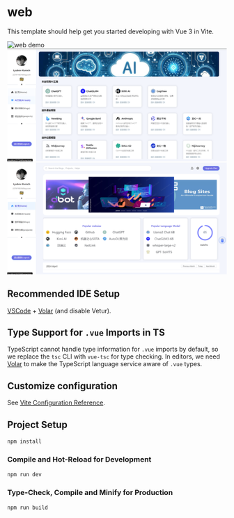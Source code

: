 # web

This template should help get you started developing with Vue 3 in Vite.

![web demo](./githubshow/屏幕截图%202024-04-09%20233851.png)
![web demo](./githubshow/屏幕截图%202024-04-14%20161231.png)
![web demo](./githubshow/屏幕截图%202024-04-14%20161337.png)

## Recommended IDE Setup

[VSCode](https://code.visualstudio.com/) + [Volar](https://marketplace.visualstudio.com/items?itemName=Vue.volar) (and disable Vetur).

## Type Support for `.vue` Imports in TS

TypeScript cannot handle type information for `.vue` imports by default, so we replace the `tsc` CLI with `vue-tsc` for type checking. In editors, we need [Volar](https://marketplace.visualstudio.com/items?itemName=Vue.volar) to make the TypeScript language service aware of `.vue` types.

## Customize configuration

See [Vite Configuration Reference](https://vitejs.dev/config/).

## Project Setup

```sh
npm install
```

### Compile and Hot-Reload for Development

```sh
npm run dev
```

### Type-Check, Compile and Minify for Production

```sh
npm run build
```
